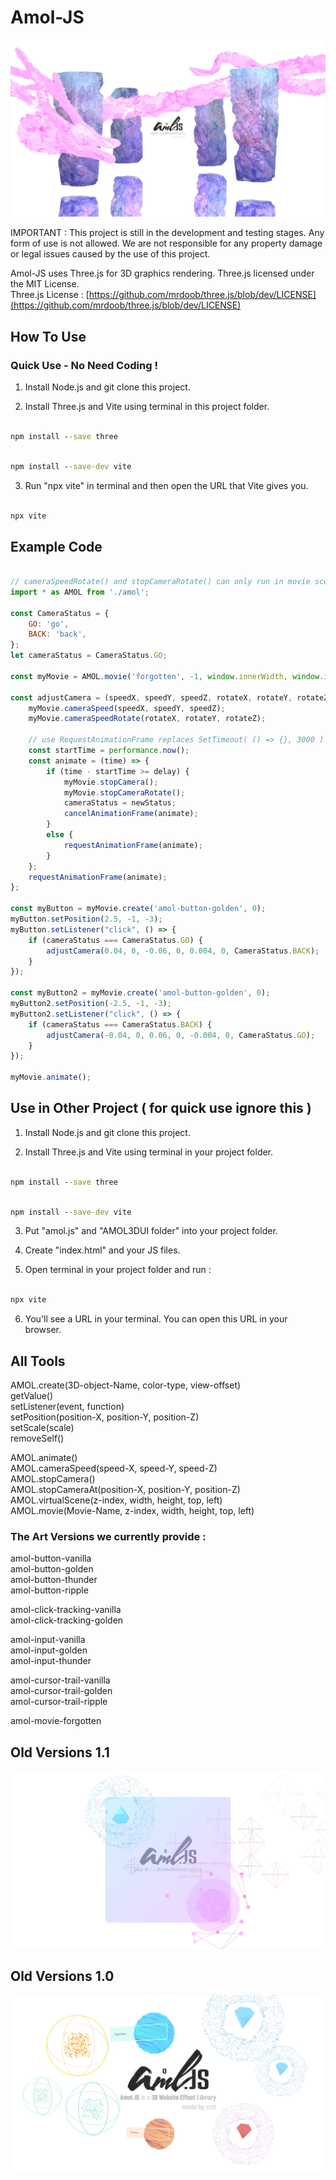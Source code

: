 # Amol-JS

![1.2logo](https://github.com/zzztzzzt/Amol-JS/blob/main/logo/real-showcase-three.webp)

IMPORTANT : This project is still in the development and testing stages. Any form of use is not allowed. We are not responsible for any property damage or legal issues caused by the use of this project.

Amol-JS uses Three.js for 3D graphics rendering. Three.js licensed under the MIT License.  
Three.js License : [https://github.com/mrdoob/three.js/blob/dev/LICENSE](https://github.com/mrdoob/three.js/blob/dev/LICENSE)

## How To Use

### Quick Use - No Need Coding !
1. Install Node.js and git clone this project.

2. Install Three.js and Vite using terminal in this project folder.
```cmd

npm install --save three

```
```cmd

npm install --save-dev vite

```

3. Run "npx vite" in terminal and then open the URL that Vite gives you.
```cmd

npx vite

```

## Example Code

```javascript

// cameraSpeedRotate() and stopCameraRotate() can only run in movie scene currently.
import * as AMOL from './amol';

const CameraStatus = {
    GO: 'go',
    BACK: 'back',
};
let cameraStatus = CameraStatus.GO;

const myMovie = AMOL.movie('forgotten', -1, window.innerWidth, window.innerHeight, 0, 0);

const adjustCamera = (speedX, speedY, speedZ, rotateX, rotateY, rotateZ, newStatus, delay = 3000) => {
    myMovie.cameraSpeed(speedX, speedY, speedZ);
    myMovie.cameraSpeedRotate(rotateX, rotateY, rotateZ);

    // use RequestAnimationFrame replaces SetTimeout( () => {}, 3000 )
    const startTime = performance.now();
    const animate = (time) => {
        if (time - startTime >= delay) {
            myMovie.stopCamera();
            myMovie.stopCameraRotate();
            cameraStatus = newStatus;
            cancelAnimationFrame(animate);
        }
        else {
            requestAnimationFrame(animate);
        }
    };
    requestAnimationFrame(animate);
};

const myButton = myMovie.create('amol-button-golden', 0);
myButton.setPosition(2.5, -1, -3);
myButton.setListener("click", () => {
    if (cameraStatus === CameraStatus.GO) {
        adjustCamera(0.04, 0, -0.06, 0, 0.004, 0, CameraStatus.BACK);
    }
});

const myButton2 = myMovie.create('amol-button-golden', 0);
myButton2.setPosition(-2.5, -1, -3);
myButton2.setListener("click", () => {
    if (cameraStatus === CameraStatus.BACK) {
        adjustCamera(-0.04, 0, 0.06, 0, -0.004, 0, CameraStatus.GO);
    }
});

myMovie.animate();

```

## Use in Other Project ( for quick use ignore this )
1. Install Node.js and git clone this project.

2. Install Three.js and Vite using terminal in your project folder.
```cmd

npm install --save three

```
```cmd

npm install --save-dev vite

```

3. Put "amol.js" and "AMOL3DUI folder" into your project folder.

4. Create "index.html" and your JS files.

5. Open terminal in your project folder and run :
```cmd

npx vite

```

6. You'll see a URL in your terminal. You can open this URL in your browser.

## All Tools
AMOL.create(3D-object-Name, color-type, view-offset)  
getValue()  
setListener(event, function)  
setPosition(position-X, position-Y, position-Z)  
setScale(scale)  
removeSelf()  

AMOL.animate()  
AMOL.cameraSpeed(speed-X, speed-Y, speed-Z)  
AMOL.stopCamera()  
AMOL.stopCameraAt(position-X, position-Y, position-Z)  
AMOL.virtualScene(z-index, width, height, top, left)  
AMOL.movie(Movie-Name, z-index, width, height, top, left)  

### The Art Versions we currently provide :
amol-button-vanilla  
amol-button-golden  
amol-button-thunder  
amol-button-ripple  

amol-click-tracking-vanilla  
amol-click-tracking-golden  

amol-input-vanilla  
amol-input-golden  
amol-input-thunder  

amol-cursor-trail-vanilla  
amol-cursor-trail-golden  
amol-cursor-trail-ripple  

amol-movie-forgotten  

## Old Versions 1.1
![1.1logo](https://github.com/zzztzzzt/Amol-JS/blob/main/logo/real-showcase-two.webp)

## Old Versions 1.0
![1.0logo](https://github.com/zzztzzzt/Amol-JS/blob/main/logo/real-showcase.webp)

